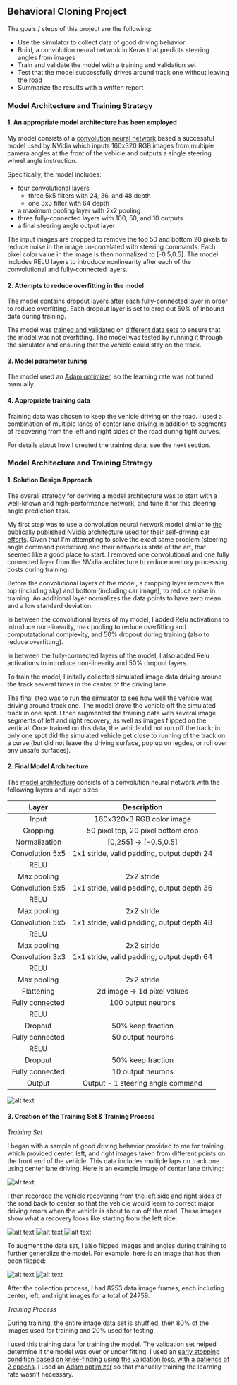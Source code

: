 ## Behavioral Cloning Project

The goals / steps of this project are the following:
* Use the simulator to collect data of good driving behavior
* Build, a convolution neural network in Keras that predicts steering angles from images
* Train and validate the model with a training and validation set
* Test that the model successfully drives around track one without leaving the road
* Summarize the results with a written report


[//]: # (Image References)

[image1]: ./examples/placeholder.png "Model Visualization"
[image2]: ./examples/placeholder.png "Grayscaling"
[image3]: ./examples/placeholder_small.png "Recovery Image"
[image4]: ./examples/placeholder_small.png "Recovery Image"
[image5]: ./examples/placeholder_small.png "Recovery Image"
[image6]: ./examples/placeholder_small.png "Normal Image"
[image7]: ./examples/placeholder_small.png "Flipped Image"

### Model Architecture and Training Strategy

#### 1. An appropriate model architecture has been employed

My model consists of a [convolution neural network](https://github.com/dinoboy197/CarND-Behavioral-Cloning-P3/blob/master/model.py#L56-L73) based a successful model used by NVidia which inputs 160x320 RGB images from multiple camera angles at the front of the vehicle and outputs a single steering wheel angle instruction.

Specifically, the model includes:
* four convolutional layers
  * three 5x5 filters with 24, 36, and 48 depth
  * one 3x3 filter with 64 depth
* a maximum pooling layer with 2x2 pooling
* three fully-connected layers with 100, 50, and 10 outputs
* a final steering angle output layer

The input images are cropped to remove the top 50 and bottom 20 pixels to reduce noise in the image un-correlated with steering commands. Each pixel color value in the image is then normalized to [-0.5,0.5]. The model includes RELU layers to introduce nonlinearity after each of the convolutional and fully-connected layers.

#### 2. Attempts to reduce overfitting in the model

The model contains dropout layers after each fully-connected layer in order to reduce overfitting. Each dropout layer is set to drop out 50% of inbound data during training.

The model was [trained and validated](https://github.com/dinoboy197/CarND-Behavioral-Cloning-P3/blob/master/model.py#L78-L80) on [different data sets](https://github.com/dinoboy197/CarND-Behavioral-Cloning-P3/blob/master/model.py#L22) to ensure that the model was not overfitting. The model was tested by running it through the simulator and ensuring that the vehicle could stay on the track.

#### 3. Model parameter tuning

The model used an [Adam optimizer](https://github.com/dinoboy197/CarND-Behavioral-Cloning-P3/blob/master/model.py#L76), so the learning rate was not tuned manually.

#### 4. Appropriate training data

Training data was chosen to keep the vehicle driving on the road. I used a combination of multiple lanes of center lane driving in addition to segments of recovering from the left and right sides of the road during tight curves.

For details about how I created the training data, see the next section.

### Model Architecture and Training Strategy

#### 1. Solution Design Approach

The overall strategy for deriving a model architecture was to start with a well-known and high-performance network, and tune it for this steering angle prediction task.

My first step was to use a convolution neural network model similar to [the publically published NVidia architecture used for their self-driving car efforts](https://devblogs.nvidia.com/parallelforall/deep-learning-self-driving-cars/). Given that I'm attempting to solve the exact same problem (steering angle command prediction) and their network is state of the art, that seemed like a good place to start. I removed one convolutional and one fully connected layer from the NVidia architecture to reduce memory processing costs during training.

Before the convolutional layers of the model, a cropping layer removes the top (including sky) and bottom (including car image), to reduce noise in training. An additional layer normalizes the data points to have zero mean and a low standard deviation.

In between the convolutional layers of my model, I added Relu activations to introduce non-linearity, max pooling to reduce overfitting and computatational complexity, and 50% dropout during training (also to reduce overfitting).

In between the fully-connected layers of the model, I also added Relu activations to introduce non-linearity and 50% dropout layers.

To train the model, I initally collected simulated image data driving around the track several times in the center of the driving lane.

The final step was to run the simulator to see how well the vehicle was driving around track one. The model drove the vehicle off the simulated track in one spot. I then augmented the training data with several image segments of left and right recovery, as well as images flipped on the vertical. Once trained on this data, the vehicle did not run off the track; in only one spot did the simulated vehicle get close to running of the track on a curve (but  did not leave the driving surface, pop up on legdes, or roll over any unsafe surfaces).

#### 2. Final Model Architecture

The [model architecture](https://github.com/dinoboy197/CarND-Behavioral-Cloning-P3/blob/master/model.py#L56-L73) consists of a convolution neural network with the following layers and layer sizes:

| Layer         		|     Description	        					| 
|:---------------------:|:---------------------------------------------:| 
| Input         		| 160x320x3 RGB color image   					|
| Cropping         		| 50 pixel top, 20 pixel bottom crop   			|
| Normalization        	| [0,255] -> [-0.5,0.5]                			|
| Convolution 5x5     	| 1x1 stride, valid padding, output depth 24 	|
| RELU					|												|
| Max pooling	      	| 2x2 stride                   				    |
| Convolution 5x5     	| 1x1 stride, valid padding, output depth 36 	|
| RELU					|												|
| Max pooling	      	| 2x2 stride                   				    |
| Convolution 5x5     	| 1x1 stride, valid padding, output depth 48 	|
| RELU					|												|
| Max pooling	      	| 2x2 stride                   				    |
| Convolution 3x3     	| 1x1 stride, valid padding, output depth 64 	|
| RELU					|												|
| Max pooling	      	| 2x2 stride                   				    |
| Flattening	      	| 2d image -> 1d pixel values  				    |
| Fully connected		| 100 output neurons                        	|
| RELU					|												|
| Dropout				| 50% keep fraction								|
| Fully connected		| 50 output neurons                         	|
| RELU					|												|
| Dropout				| 50% keep fraction								|
| Fully connected		| 10 output neurons                          	|
| Output        		| Output - 1 steering angle command 			|

![alt text][image1]

#### 3. Creation of the Training Set & Training Process

_Training Set_

I began with a sample of good driving behavior provided to me for training, which provided center, left, and right images taken from different points on the front end of the vehicle. This data includes multiple laps on track one using center lane driving. Here is an example image of center lane driving:

![alt text][image2]

I then recorded the vehicle recovering from the left side and right sides of the road back to center so that the vehicle would learn to correct major driving errors when the vehicle is about to run off the road. These images show what a recovery looks like starting from the left side:

![alt text][image3]
![alt text][image4]
![alt text][image5]

To augment the data sat, I also flipped images and angles during training to further generalize the model. For example, here is an image that has then been flipped:

![alt text][image6]
![alt text][image7]

After the collection process, I had 8253 data image frames, each including center, left, and right images for a total of 24759.

_Training Process_

During training, the entire image data set is shuffled, then 80% of the images used for training and 20% used for testing.

I used this training data for training the model. The validation set helped determine if the model was over or under fitting. I used an [early stopping condition based on knee-finding using the validation loss, with a patience of 2 epochs](https://github.com/dinoboy197/CarND-Behavioral-Cloning-P3/blob/master/model.py#L80). I used an [Adam optimizer](https://github.com/dinoboy197/CarND-Behavioral-Cloning-P3/blob/master/model.py#L76) so that manually training the learning rate wasn't necessary.
